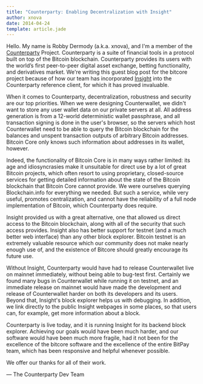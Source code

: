 ```yaml
---
title: "Counterparty: Enabling Decentralization with Insight"
author: xnova
date: 2014-04-24
template: article.jade
---
```


Hello.
My name is Robby Dermody (a.k.a. xnova), and I'm a member of the [Counterparty](https://www.counterparty.co/) Project.
Counterparty is a suite of financial tools in a protocol built on top of the Bitcoin blockchain.
Counterparty provides its users with the world’s first peer-to-peer digital asset exchange, betting functionality, and derivatives market.
We're writing this guest blog post for the bitcore project because of how our team has incorporated [Insight](http://insight.is/) into the Counterparty reference client, for which it has proved invaluable.

When it comes to Counterparty, decentralization, robustness and security are our top priorities.
When we were designing Counterwallet, we didn't want to store any user wallet data on our private servers at all.
All address generation is from a 12-world deterministic wallet passphrase, and all transaction signing is done in the user's browser, so the servers which host Counterwallet need to be able to query the Bitcoin blockchain for the balances and unspent transaction outputs of arbitrary Bitcoin addresses.
Bitcoin Core only knows such information about addresses in its wallet, however.

Indeed, the functionality of Bitcoin Core is in many ways rather limited: its age and idiosyncrasies make it unsuitable for direct use by a lot of great Bitcoin projects, which often resort to using proprietary, closed-source services for getting detailed information about the state of the Bitcoin blockchain that Bitcoin Core cannot provide.
We were ourselves querying Blockchain.info for everything we needed.
But such a service, while very useful, promotes centralization, and cannot have the reliability of a full node implementation of Bitcoin, which Counterparty does require.

Insight provided us with a great alternative, one that allowed us direct access to the Bitcoin blockchain, along with all of the security that such access provides.
Insight also has better support for testnet (and a much better web interface) than any other block explorer.
Bitcoin testnet is an extremely valuable resource which our community does not make nearly enough use of, and the existence of Bitcore should greatly encourage its future use.

Without Insight, Counterparty would have had to release Counterwallet live on mainnet immediately, without being able to bug-test first.
Certainly we found many bugs in Counterwallet while running it on testnet, and an immediate release on mainnet would have made the development and release of Counterwallet harder on both its developers and its users.
Beyond that, Insight's block explorer helps us with debugging.
In addition, we link directly to the public Insight webpages in some places, so that users can, for example, get more information about a block.

Counterparty is live today, and it is running Insight for its backend block explorer.
Achieving our goals would have been much harder, and our software would have been much more fragile, had it not been for the excellence of the bitcore software and the excellence of the entire BitPay team, which has been responsive and helpful whenever possible.

We offer our thanks for all of their work.

&#8212; The Counterparty Dev Team
